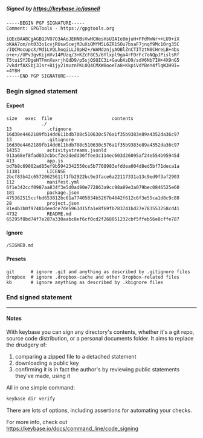 ##### Signed by https://keybase.io/jasnell
```
-----BEGIN PGP SIGNATURE-----
Comment: GPGTools - https://gpgtools.org

iQEcBAABCgAGBQJVO7O3AAoJEHNBsVwHCHesHsUIAIe8mjuH+FFdMxWr++LU9+iX
oKAA7om/nt033o1cvjRUsw5cejMJuXiOMfM5L6ZR1SOu7bsaF7jnqf9Mc10rg35C
/IQCMocupcX/Md1LVQLhoqiLLJ0pH2+/WAMdznjyAOBlZnCTITztN8CHreLB+4bs
o+e+//UPv3gvKijmVv14PUzq/3+KZcF8C5/6Ylxpl9ga4rFDrFc7oNQpJPislsRf
T5tuiSYJDgeHTFmnXexrjhQdD9/p5sjQSQIC3i+GaubXsD9/sdV6Nb7IH+4X9nG5
7vkdrfAXSbj3Isr+Bijy21mvznPKL0Q4CMXW8ooeTa8+KkpiVdYBeY4flqW3H9I=
=4Y8H
-----END PGP SIGNATURE-----

```

<!-- END SIGNATURES -->

### Begin signed statement 

#### Expect

```
size   exec  file                      contents                                                        
             ./                                                                                        
13             .cfignore               16d30e4462189fb14dd611bdb708c510630c576a1f35b9383e89a4352da36c97
13             .gitignore              16d30e4462189fb14dd611bdb708c510630c576a1f35b9383e89a4352da36c97
14353          activitystreams.jsonld  913a68ef8fad032cbbcf2e2dedd36ffee3c114ec603d26095af24e554b95945d
413            app.js                  bd7b8c69802ad85ef9b5942342550ce5b7708983efddea004d8ed5bf71deca1a
11381          LICENSE                 2bcf83b42c65720625611f1fb2922bc9e3face6a22117331a13c9ed9f3af2903
112            manifest.yml            6f1e342ccf0987aa834f3e5d0ad80e772863a9cc98a89e3a079bec0846525e60
181            package.json            475362515ccfbd653812bc61a77405834b5267b4642f612c6f3e55ca1d8c9c88
28             project.json            81e4b3b0f97481deedce7de5963d15fa1e8f69fb783741bd27e783553258cd41
4732           README.md               65295f8bd74f7e287a330aabc8ef6cf0cd2f268051232cbf5ffeb56e8cffe787
```

#### Ignore

```
/SIGNED.md
```

#### Presets

```
git      # ignore .git and anything as described by .gitignore files
dropbox  # ignore .dropbox-cache and other Dropbox-related files    
kb       # ignore anything as described by .kbignore files          
```

<!-- summarize version = 0.0.9 -->

### End signed statement

<hr>

#### Notes

With keybase you can sign any directory's contents, whether it's a git repo,
source code distribution, or a personal documents folder. It aims to replace the drudgery of:

  1. comparing a zipped file to a detached statement
  2. downloading a public key
  3. confirming it is in fact the author's by reviewing public statements they've made, using it

All in one simple command:

```bash
keybase dir verify
```

There are lots of options, including assertions for automating your checks.

For more info, check out https://keybase.io/docs/command_line/code_signing